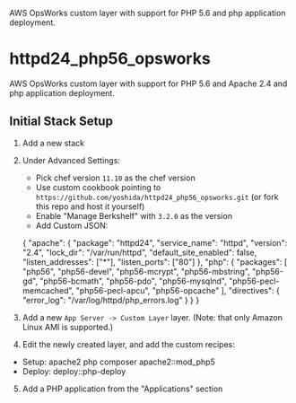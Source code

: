 AWS OpsWorks custom layer with support for PHP 5.6 and php application deployment.

# httpd24_php56_opsworks

AWS OpsWorks custom layer with support for PHP 5.6 and Apache 2.4 and php application deployment.

## Initial Stack Setup

1. Add a new stack
2. Under Advanced Settings:
   - Pick chef version `11.10` as the chef version
   - Use custom cookbook pointing to `https://github.com/yoshida/httpd24_php56_opsworks.git` (or fork this repo and host it yourself)
   - Enable "Manage Berkshelf" with `3.2.0` as the version
   - Add Custom JSON:


    {
      "apache": {
        "package": "httpd24",
        "service_name": "httpd",
        "version": "2.4",
        "lock_dir": "/var/run/httpd",
        "default_site_enabled": false,
        "listen_addresses": ["*"],
        "listen_ports": ["80"]
      },
      "php": {
        "packages": [
          "php56",
          "php56-devel",
          "php56-mcrypt",
          "php56-mbstring",
          "php56-gd",
          "php56-bcmath",
          "php56-pdo",
          "php56-mysqlnd",
          "php56-pecl-memcached",
          "php56-pecl-apcu",
          "php56-opcache"
        ],
        "directives": {
          "error_log": "/var/log/httpd/php_errors.log"
        }
      }
    }


3. Add a new `App Server -> Custom Layer` layer. (Note: that only Amazon Linux AMI is supported.)
4. Edit the newly created layer, and add the custom recipes:
  * Setup: apache2 php composer apache2::mod_php5
  * Deploy: deploy::php-deploy
5. Add a PHP application from the "Applications" section

